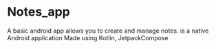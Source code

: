 # Notes_app
A basic android app allows you to create and manage notes.
is a native Android application
Made using Kotlin, JetpackCompose

